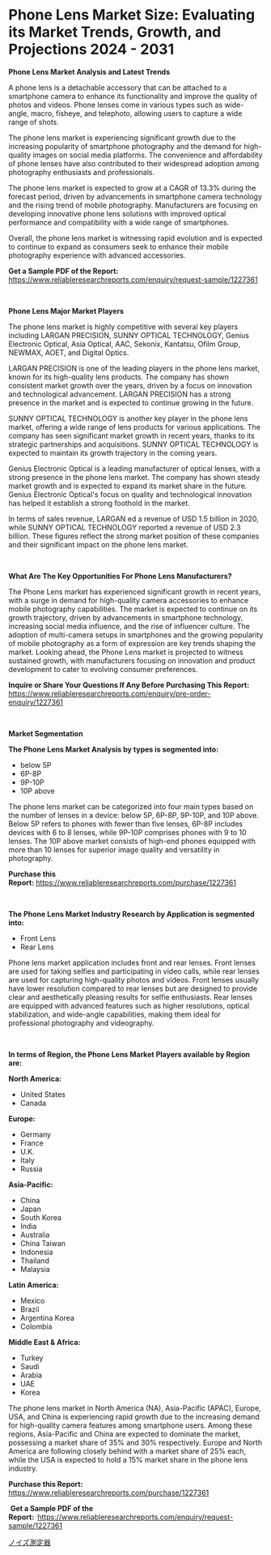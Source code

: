 <p><h1>Phone Lens Market Size: Evaluating its Market Trends, Growth, and Projections 2024 - 2031</h1></p><p><strong>Phone Lens Market Analysis and Latest Trends</strong></p>
<p><p>A phone lens is a detachable accessory that can be attached to a smartphone camera to enhance its functionality and improve the quality of photos and videos. Phone lenses come in various types such as wide-angle, macro, fisheye, and telephoto, allowing users to capture a wide range of shots.</p><p>The phone lens market is experiencing significant growth due to the increasing popularity of smartphone photography and the demand for high-quality images on social media platforms. The convenience and affordability of phone lenses have also contributed to their widespread adoption among photography enthusiasts and professionals.</p><p>The phone lens market is expected to grow at a CAGR of 13.3% during the forecast period, driven by advancements in smartphone camera technology and the rising trend of mobile photography. Manufacturers are focusing on developing innovative phone lens solutions with improved optical performance and compatibility with a wide range of smartphones.</p><p>Overall, the phone lens market is witnessing rapid evolution and is expected to continue to expand as consumers seek to enhance their mobile photography experience with advanced accessories.</p></p>
<p><strong>Get a Sample PDF of the Report:&nbsp;</strong> <a href="https://www.reliableresearchreports.com/enquiry/request-sample/1227361">https://www.reliableresearchreports.com/enquiry/request-sample/1227361</a></p>
<p>&nbsp;</p>
<p><strong>Phone Lens Major Market Players</strong></p>
<p><p>The phone lens market is highly competitive with several key players including LARGAN PRECISION, SUNNY OPTICAL TECHNOLOGY, Genius Electronic Optical, Asia Optical, AAC, Sekonix, Kantatsu, Ofilm Group, NEWMAX, AOET, and Digital Optics. </p><p>LARGAN PRECISION is one of the leading players in the phone lens market, known for its high-quality lens products. The company has shown consistent market growth over the years, driven by a focus on innovation and technological advancement. LARGAN PRECISION has a strong presence in the market and is expected to continue growing in the future.</p><p>SUNNY OPTICAL TECHNOLOGY is another key player in the phone lens market, offering a wide range of lens products for various applications. The company has seen significant market growth in recent years, thanks to its strategic partnerships and acquisitions. SUNNY OPTICAL TECHNOLOGY is expected to maintain its growth trajectory in the coming years.</p><p>Genius Electronic Optical is a leading manufacturer of optical lenses, with a strong presence in the phone lens market. The company has shown steady market growth and is expected to expand its market share in the future. Genius Electronic Optical's focus on quality and technological innovation has helped it establish a strong foothold in the market.</p><p>In terms of sales revenue, LARGAN ed a revenue of USD 1.5 billion in 2020, while SUNNY OPTICAL TECHNOLOGY reported a revenue of USD 2.3 billion. These figures reflect the strong market position of these companies and their significant impact on the phone lens market.</p></p>
<p>&nbsp;</p>
<p><strong>What Are The Key Opportunities For Phone Lens Manufacturers?</strong></p>
<p><p>The Phone Lens market has experienced significant growth in recent years, with a surge in demand for high-quality camera accessories to enhance mobile photography capabilities. The market is expected to continue on its growth trajectory, driven by advancements in smartphone technology, increasing social media influence, and the rise of influencer culture. The adoption of multi-camera setups in smartphones and the growing popularity of mobile photography as a form of expression are key trends shaping the market. Looking ahead, the Phone Lens market is projected to witness sustained growth, with manufacturers focusing on innovation and product development to cater to evolving consumer preferences.</p></p>
<p><strong>Inquire or Share Your Questions If Any Before Purchasing This Report:</strong> <a href="https://www.reliableresearchreports.com/enquiry/pre-order-enquiry/1227361">https://www.reliableresearchreports.com/enquiry/pre-order-enquiry/1227361</a></p>
<p>&nbsp;</p>
<p><strong>Market Segmentation</strong></p>
<p><strong>The Phone Lens Market Analysis by types is segmented into:</strong></p>
<p><ul><li>below 5P</li><li>6P-8P</li><li>9P-10P</li><li>10P above</li></ul></p>
<p><p>The phone lens market can be categorized into four main types based on the number of lenses in a device: below 5P, 6P-8P, 9P-10P, and 10P above. Below 5P refers to phones with fewer than five lenses, 6P-8P includes devices with 6 to 8 lenses, while 9P-10P comprises phones with 9 to 10 lenses. The 10P above market consists of high-end phones equipped with more than 10 lenses for superior image quality and versatility in photography.</p></p>
<p><strong>Purchase this Report:&nbsp;</strong><a href="https://www.reliableresearchreports.com/purchase/1227361">https://www.reliableresearchreports.com/purchase/1227361</a></p>
<p>&nbsp;</p>
<p><strong>The Phone Lens Market Industry Research by Application is segmented into:</strong></p>
<p><ul><li>Front Lens</li><li>Rear Lens</li></ul></p>
<p><p>Phone lens market application includes front and rear lenses. Front lenses are used for taking selfies and participating in video calls, while rear lenses are used for capturing high-quality photos and videos. Front lenses usually have lower resolution compared to rear lenses but are designed to provide clear and aesthetically pleasing results for selfie enthusiasts. Rear lenses are equipped with advanced features such as higher resolutions, optical stabilization, and wide-angle capabilities, making them ideal for professional photography and videography.</p></p>
<p>&nbsp;</p>
<p><strong>In terms of Region, the Phone Lens Market Players available by Region are:</strong></p>
<p>
    <p> <strong> North America: </strong>
        <ul>
            <li>United States</li>
            <li>Canada</li>
        </ul>
        </p> 
    <p> <strong> Europe: </strong>
        <ul>
            <li>Germany</li>
            <li>France</li>
            <li>U.K.</li>
            <li>Italy</li>
            <li>Russia</li>
        </ul>
        </p> 
    <p> <strong> Asia-Pacific: </strong>
        <ul>
            <li>China</li>
            <li>Japan</li>
            <li>South Korea</li>
            <li>India</li>
            <li>Australia</li>
            <li>China Taiwan</li>
            <li>Indonesia</li>
            <li>Thailand</li>
            <li>Malaysia</li>
        </ul>
        </p> 
    <p> <strong> Latin America: </strong>
        <ul>
            <li>Mexico</li>
            <li>Brazil</li>
            <li>Argentina Korea</li>
            <li>Colombia</li>
        </ul>
        </p> 
    <p> <strong> Middle East & Africa: </strong>
        <ul>
            <li>Turkey</li>
            <li>Saudi</li>
            <li>Arabia</li>
            <li>UAE</li>
            <li>Korea</li>
        </ul>
    </p>
    </p>
<p><p>The phone lens market in North America (NA), Asia-Pacific (APAC), Europe, USA, and China is experiencing rapid growth due to the increasing demand for high-quality camera features among smartphone users. Among these regions, Asia-Pacific and China are expected to dominate the market, possessing a market share of 35% and 30% respectively. Europe and North America are following closely behind with a market share of 25% each, while the USA is expected to hold a 15% market share in the phone lens industry.</p></p>
<p><strong>Purchase this Report: </strong><a href="https://www.reliableresearchreports.com/purchase/1227361">https://www.reliableresearchreports.com/purchase/1227361</a></p>
<p>&nbsp;<strong>Get a Sample PDF of the Report:&nbsp;&nbsp;</strong><a href="https://www.reliableresearchreports.com/enquiry/request-sample/1227361">https://www.reliableresearchreports.com/enquiry/request-sample/1227361</a></p>
<p><strong></strong></p>
<p><p><a href="https://github.com/ksxzwxabcuynh011/Market-Research-Report-List-1/blob/main/88829509776.md">ノイズ測定器</a></p></p>